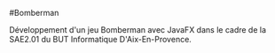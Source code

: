 #Bomberman

Développement d'un jeu Bomberman avec JavaFX dans le cadre de la SAE2.01 du BUT Informatique D'Aix-En-Provence.
